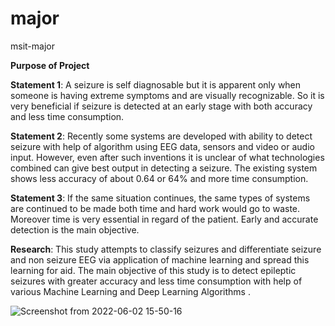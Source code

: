# major
msit-major

**Purpose of Project**

**Statement 1**: A seizure is self diagnosable but it is apparent only when someone is having extreme symptoms and are visually recognizable. 
So it is very beneficial if seizure is detected at an early stage with both accuracy and less time consumption.<br>

**Statement 2**: Recently some systems are developed with ability to detect seizure with help of algorithm using EEG data, sensors and video or audio input. 
However, even after such inventions it is unclear of what technologies combined can give best output in detecting a seizure. The existing system shows less accuracy of about 0.64 or 64% and more time consumption.<br>

**Statement 3**: If the same situation continues, the same types of systems are continued to be made both time and hard work would go to waste. Moreover time is very essential in regard of the patient. Early and accurate detection is the main objective. <br>

**Research**: This study attempts to classify seizures and differentiate seizure and non seizure EEG via application of machine learning and spread this learning for aid. 
The main objective of this study is to detect epileptic seizures with greater accuracy and less time consumption with help of various Machine Learning and Deep Learning Algorithms .
<br>

![Screenshot from 2022-06-02 15-50-16](https://user-images.githubusercontent.com/42817026/171609319-8a39da99-a1f3-4a99-9e67-c0108841cd11.png)
 

